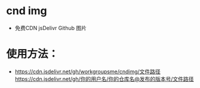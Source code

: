 # cnd img
* 免费CDN jsDelivr Github 图片
# 使用方法：
* https://cdn.jsdelivr.net/gh/workgroupsme/cndimg/文件路径
https://cdn.jsdelivr.net/gh/你的用户名/你的仓库名@发布的版本号/文件路径
